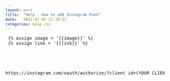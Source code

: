 ```yaml
---
layout: post
title:  "Help - How to add Instagram Feed"
date:   2015-01-02 21:19:23
categories: help css
---
```


<pre> {% assign image = '{{image}}' %}
 {% assign link = '{{link}}' %}
 <script src="/assets/instafeed.js" type="text/javascript"></script>
 
 <script type="text/javascript">
      var feed = new Instafeed({
    	get:'user',
	userId: USER_ID,
	accessToken: 'USER_ID.TOKEN_FROM_INSTAGRAM_MANAGE_CLIENT',
        clientId: '{{site.instafeed.clientId}}',
        resolution: 'standard_resolution',
        limit: 30,
    });
    feed.run();
    </script>
</pre>
<pre>
https://instagram.com/oauth/authorize/?client_id=(YOUR_CLIENT_ID)&redirect_uri=http://byvikas.github.io&response_type=token
</pre>
